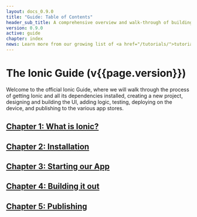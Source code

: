 ```yaml
---
layout: docs_0.9.0
title: "Guide: Table of Contents"
header_sub_title: A comprehensive overview and walk-through of building with Ionic
version: 0.9.0
active: guide
chapter: index
news: Learn more from our growing list of <a href="/tutorials/">tutorials</a> 
---
```


# The Ionic Guide (v{{page.version}})

Welcome to the official Ionic Guide, where we will walk through the process of getting Ionic and all its dependencies installed, creating a new project, designing and building the UI, adding logic, testing, deploying on the device, and publishing to the various app stores.

## [Chapter 1: What is Ionic?](preface.html)
## [Chapter 2: Installation](installation.html)
## [Chapter 3: Starting our App](starting.html)
## [Chapter 4: Building it out](building.html)
## [Chapter 5: Publishing](publishing.html)
<!--## [Chapter 5: Closing Thoughts](closing.html)-->
